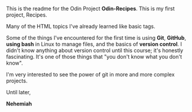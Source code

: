 This is the readme for the Odin Project **Odin-Recipes**. 
This is my first project, Recipes. 

Many of the HTML topics I've already learned like basic tags. 

Some of the things I've encountered for the first time is using **Git**, **GitHub**, **using bash** in Linux to manage files, and the basics of **version control**. I didn't know anything about version control until this course; it's honestly fascinating. It's one of those things that "you don't know what you don't know". 

I'm very interested to see the power of git in more and more complex projects.

Until later, 

**Nehemiah**